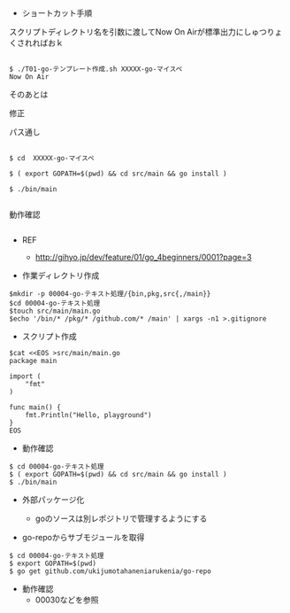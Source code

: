 - ショートカット手順


スクリプトディレクトリ名を引数に渡してNow On Airが標準出力にしゅつりょくされればおｋ

```

$ ./T01-go-テンプレート作成.sh XXXXX-go-マイスペ
Now On Air

```

そのあとは

修正

パス通し

```

$ cd  XXXXX-go-マイスペ

$ ( export GOPATH=$(pwd) && cd src/main && go install )

$ ./bin/main


```

動作確認




```

```



- REF
  - http://gihyo.jp/dev/feature/01/go_4beginners/0001?page=3

- 作業ディレクトリ作成
```
$mkdir -p 00004-go-テキスト処理/{bin,pkg,src{,/main}}
$cd 00004-go-テキスト処理
$touch src/main/main.go
$echo '/bin/* /pkg/* /github.com/* /main' | xargs -n1 >.gitignore
```

- スクリプト作成

```
$cat <<EOS >src/main/main.go
package main

import (
	"fmt"
)

func main() {
	fmt.Println("Hello, playground")
}
EOS
```

- 動作確認

```
$ cd 00004-go-テキスト処理
$ ( export GOPATH=$(pwd) && cd src/main && go install )
$ ./bin/main
```

- 外部パッケージ化
  - goのソースは別レポジトリで管理するようにする

- go-repoからサブモジュールを取得

```
$ cd 00004-go-テキスト処理
$ export GOPATH=$(pwd)
$ go get github.com/ukijumotahaneniarukenia/go-repo
```

- 動作確認
  - 00030などを参照
